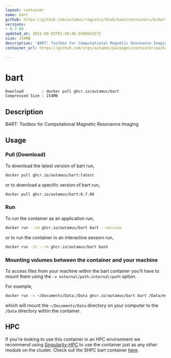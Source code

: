 ```yaml
---
layout: container
name: bart
github: https://github.com/autamus/registry/blob/main/containers/b/bart/spack.yaml
versions:
- 0.7.00
updated_at: 2021-09-02T01:58:48.558064357Z
size: 154MB
description: 'BART: Toolbox for Computational Magnetic Resonance Imaging'
container_url: https://github.com/orgs/autamus/packages/container/package/bart

---
```

# bart
```bash 
Download        : docker pull ghcr.io/autamus/bart
Compressed Size : 154MB
```

## Description
BART: Toolbox for Computational Magnetic Resonance Imaging

## Usage
### Pull (Download)
To download the latest version of bart run,

```bash
docker pull ghcr.io/autamus/bart:latest
```

or to download a specific version of bart run,

```bash
docker pull ghcr.io/autamus/bart:0.7.00
```
### Run
To run the container as an application run,
```bash
docker run --rm ghcr.io/autamus/bart bart --version
```

or to run the container in an interactive session run,
```bash
docker run -it --rm ghcr.io/autamus/bart bash
```

### Mounting volumes between the container and your machine
To access files from your machine within the bart container you'll have to mount them using the `-v external/path:internal/path` option.

For example,
```bash
docker run -v ~/Documents/Data:/Data ghcr.io/autamus/bart bart /Data/myData.csv
```
which will mount the `~/Documents/Data` directory on your computer to the `/Data` directory within the container.

## HPC
If you're looking to use this container in an HPC environment we recommend using [Singularity-HPC](https://singularity-hpc.readthedocs.io) to use the container just as any other module on the cluster. Check out the SHPC bart container [here](https://singularityhub.github.io/singularity-hpc/r/ghcr.io-autamus-bart/).